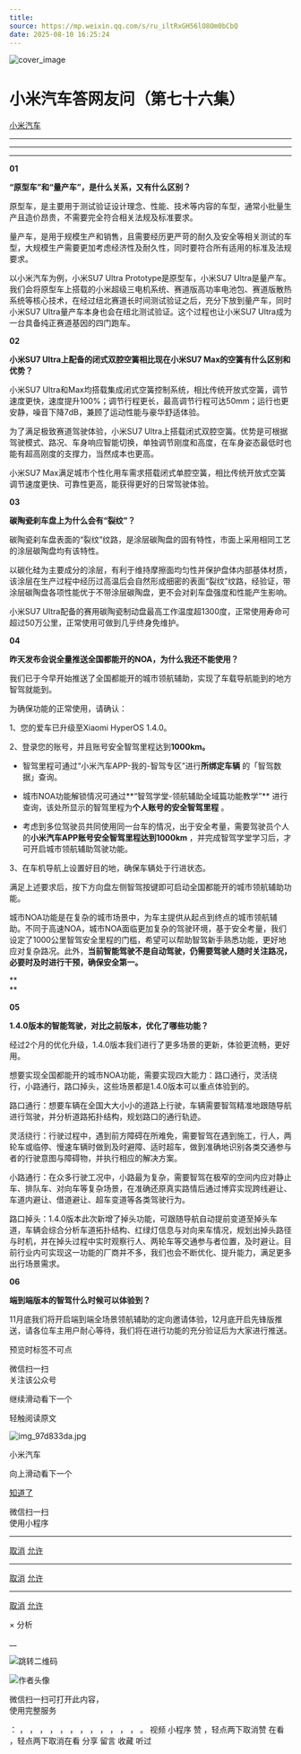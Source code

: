 ```yaml
---
title: 
source: https://mp.weixin.qq.com/s/ru_iltRxGH56lO8Om0bCbQ
date: 2025-08-10 16:25:24
---
```


![cover_image](images/img_a4005018.jpg)


#  小米汽车答网友问（第七十六集）


[ 小米汽车 ](<javascript:void\(0\);>)

______

****  
****

****01****

**“原型车”和“量产车”，是什么关系，又有什么区别？**

原型车，是主要用于测试验证设计理念、性能、技术等内容的车型，通常小批量生产且造价昂贵，不需要完全符合相关法规及标准要求。

量产车，是用于规模生产和销售，且需要经历更严苛的耐久及安全等相关测试的车型，大规模生产需要更加考虑经济性及耐久性，同时要符合所有适用的标准及法规要求。

以小米汽车为例，小米SU7 Ultra Prototype是原型车，小米SU7 Ultra是量产车。我们会将原型车上搭载的小米超级三电机系统、赛道版高功率电池包、赛道版散热系统等核心技术，在经过纽北赛道长时间测试验证之后，充分下放到量产车，同时小米SU7 Ultra量产车本身也会在纽北测试验证。这个过程也让小米SU7 Ultra成为一台具备纯正赛道基因的四门跑车。

  

**02**

**小米SU7 Ultra上配备的闭式双腔空簧相比现在小米SU7 Max的空簧有什么区别和优势？**

小米SU7 Ultra和Max均搭载集成闭式空簧控制系统，相比传统开放式空簧，调节速度更快，速度提升100%；调节行程更长，最高调节行程可达50mm；运行也更安静，噪音下降7dB，兼顾了运动性能与豪华舒适体验。

为了满足极致赛道驾驶体验，小米SU7 Ultra上搭载闭式双腔空簧。优势是可根据驾驶模式、路况、车身响应智能切换，单独调节刚度和高度，在车身姿态最低时也能有超高刚度的支撑力，当然成本也更高。

小米SU7 Max满足城市个性化用车需求搭载闭式单腔空簧，相比传统开放式空簧调节速度更快、可靠性更高，能获得更好的日常驾驶体验。

  

**03**

**碳陶瓷刹车盘上为什么会有“裂纹”？**

碳陶瓷刹车盘表面的“裂纹”纹路，是涂层碳陶盘的固有特性，市面上采用相同工艺的涂层碳陶盘均有该特性。

以碳化硅为主要成分的涂层，有利于维持摩擦面均匀性并保护盘体内部基体材质，该涂层在生产过程中经历过高温后会自然形成细密的表面“裂纹”纹路，经验证，带涂层碳陶盘各项性能优于不带涂层碳陶盘，更不会对刹车盘强度和性能产生影响。

小米SU7 Ultra配备的赛用碳陶瓷制动盘最高工作温度超1300度，正常使用寿命可超过50万公里，正常使用可做到几乎终身免维护。

  

**04**

**昨天发布会说全量推送全国都能开的NOA，为什么我还不能使用？**

我们已于今早开始推送了全国都能开的城市领航辅助，实现了车载导航能到的地方智驾就能到。

为确保功能的正常使用，请确认：

1、您的爱车已升级至Xiaomi HyperOS 1.4.0。

2、登录您的账号，并且账号安全智驾里程达到**1000km。**

  * 智驾里程可通过“小米汽车APP-我的-智驾专区”进行**所绑定车辆** 的「智驾数据」查询。

  * 城市NOA功能解锁情况可通过**“智驾学堂-领航辅助全域篇功能教学”** 进行查询，该处所显示的智驾里程为**个人账号的安全智驾里程** 。

  * 考虑到多位驾驶员共同使用同一台车的情况，出于安全考量，需要驾驶员个人的**小米汽车APP账号安全智驾里程达到1000km** ，并完成智驾学堂学习后，才可开启城市领航辅助驾驶功能。

3、在车机导航上设置好目的地，确保车辆处于行进状态。

满足上述要求后，按下方向盘左侧智驾按键即可启动全国都能开的城市领航辅助功能。

城市NOA功能是在复杂的城市场景中，为车主提供从起点到终点的城市领航辅助。不同于高速NOA，城市NOA面临更加复杂的驾驶环境，基于安全考量，我们设定了1000公里智驾安全里程的门槛，希望可以帮助智驾新手熟悉功能，更好地应对复杂路况。此外，**当前智能驾驶不是自动驾驶，仍需要驾驶人随时关注路况，必要时及时进行干预，确保安全第一。**

**  
**

**05**

**1.4.0版本的智能驾驶，对比之前版本，优化了哪些功能？**

经过2个月的优化升级，1.4.0版本我们进行了更多场景的更新，体验更流畅，更好用。

想要实现全国都能开的城市NOA功能，需要实现四大能力：路口通行，灵活绕行，小路通行，路口掉头，这些场景都是1.4.0版本可以重点体验到的。

路口通行：想要车辆在全国大大小小的道路上行驶，车辆需要智驾精准地跟随导航进行驾驶，并分析道路拓扑结构，规划路口的通行轨迹。

灵活绕行：行驶过程中，遇到前方障碍在所难免，需要智驾在遇到施工，行人，两轮车或临停、慢速车辆时做到及时避障、适时超车，做到准确地识别各类交通参与者的行驶意图与障碍物，并执行相应的解决方案。

小路通行：在众多行驶工况中，小路最为复杂，需要智驾在极窄的空间内应对静止车、排队车、对向车等复杂场景，在准确还原真实路情后通过博弈实现跨线避让、车道内避让、借道避让、超车变道等各类驾驶行为。

路口掉头：1.4.0版本此次新增了掉头功能，可跟随导航自动提前变道至掉头车道，车辆会综合分析车道拓扑结构、红绿灯信息与对向来车情况，规划出掉头路径与时机，并在掉头过程中实时观察行人、两轮车等交通参与者位置，及时避让。目前行业内可实现这一功能的厂商并不多，我们也会不断优化、提升能力，满足更多出行场景需求。

  

**06**

**端到端版本的智驾什么时候可以体验到？**

11月底我们将开启端到端全场景领航辅助的定向邀请体验，12月底开启先锋版推送，请各位车主用户耐心等待，我们将在进行功能的充分验证后为大家进行推送。

  

[](<>)[](<>)

预览时标签不可点

微信扫一扫  
关注该公众号

继续滑动看下一个

轻触阅读原文

![img_97d833da.jpg](images/img_97d833da.jpg)

小米汽车 

向上滑动看下一个

[知道了](<javascript:;>)

微信扫一扫  
使用小程序

****

[取消](<javascript:void\(0\);>) [允许](<javascript:void\(0\);>)

****

[取消](<javascript:void\(0\);>) [允许](<javascript:void\(0\);>)

****

[取消](<javascript:void\(0\);>) [允许](<javascript:void\(0\);>)

× 分析

__

![跳转二维码]()

![作者头像](images/img_97d833da.jpg)

微信扫一扫可打开此内容，  
使用完整服务

： ， ， ， ， ， ， ， ， ， ， ， ， 。 视频 小程序 赞 ，轻点两下取消赞 在看 ，轻点两下取消在看 分享 留言 收藏 听过